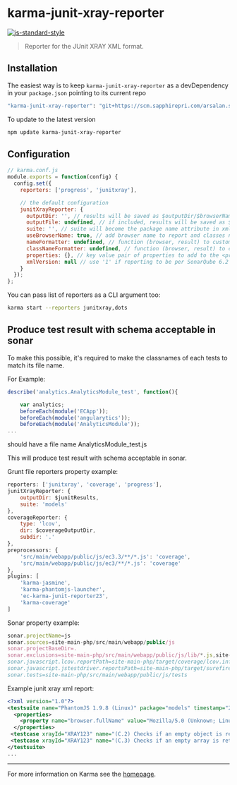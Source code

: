 # karma-junit-xray-reporter

[![js-standard-style](https://img.shields.io/badge/code%20style-standard-brightgreen.svg?style=flat-square)](https://scm.sapphirepri.com/arsalan.siddiqui/karma-junit-xray-reporter.git)
 

> Reporter for the JUnit XRAY XML format.

## Installation

The easiest way is to keep `karma-junit-xray-reporter` as a devDependency in your `package.json` pointing to its current repo 

```bash
"karma-junit-xray-reporter": "git+https://scm.sapphirepri.com/arsalan.siddiqui/karma-junit-xray-reporter.git"
```

To update to the latest version
```bash
npm update karma-junit-xray-reporter
```

## Configuration

```js
// karma.conf.js
module.exports = function(config) {
  config.set({
    reporters: ['progress', 'junitxray'],

    // the default configuration
    junitXrayReporter: {
      outputDir: '', // results will be saved as $outputDir/$browserName.xml
      outputFile: undefined, // if included, results will be saved as $outputDir/$browserName/$outputFile
      suite: '', // suite will become the package name attribute in xml testsuite element
      useBrowserName: true, // add browser name to report and classes names
      nameFormatter: undefined, // function (browser, result) to customize the name attribute in xml testcase element
      classNameFormatter: undefined, // function (browser, result) to customize the classname attribute in xml testcase element
      properties: {}, // key value pair of properties to add to the <properties> section of the report
      xmlVersion: null // use '1' if reporting to be per SonarQube 6.2 XML format
    }
  });
};
```

You can pass list of reporters as a CLI argument too:
```bash
karma start --reporters junitxray,dots
```

## Produce test result with schema acceptable in sonar

To make this possible, it's required to make the classnames of each tests to match its file name.

For Example:
```js
describe('analytics.AnalyticsModule_test', function(){

    var analytics;
    beforeEach(module('ECApp'));
    beforeEach(module('angularytics'));
    beforeEach(module('AnalyticsModule'));
...
```

should have a file name AnalyticsModule_test.js

This will produce test result with schema acceptable in sonar.

Grunt file reporters property example:
```js
reporters: ['junitxray', 'coverage', 'progress'],
junitXrayReporter: {
    outputDir: $junitResults,
    suite: 'models'
},
coverageReporter: {
    type: 'lcov',
    dir: $coverageOutputDir,
    subdir: '.'
},
preprocessors: {
    'src/main/webapp/public/js/ec3.3/**/*.js': 'coverage',
    'src/main/webapp/public/js/ec3/**/*.js': 'coverage'
},
plugins: [
    'karma-jasmine',
    'karma-phantomjs-launcher',
    'ec-karma-junit-reporter23',
    'karma-coverage'
]
```

Sonar property example:
```js
sonar.projectName=js
sonar.sources=site-main-php/src/main/webapp/public/js
sonar.projectBaseDir=.
sonar.exclusions=site-main-php/src/main/webapp/public/js/lib/*.js,site-main-php/src/main/webapp/public/js/tests/**/*.php,site-main-php/src/main/webapp/public/js/tests/**/*.js,site-main-php/src/main/webapp/public/js/ec3.3/vendor/**
sonar.javascript.lcov.reportPath=site-main-php/target/coverage/lcov.info
sonar.javascript.jstestdriver.reportsPath=site-main-php/target/surefire-reports/
sonar.tests=site-main-php/src/main/webapp/public/js/tests
```

Example junit xray xml report:
```xml
<?xml version="1.0"?>
<testsuite name="PhantomJS 1.9.8 (Linux)" package="models" timestamp="2015-03-10T13:59:23" id="0" hostname="admin" tests="629" errors="0" failures="0" time="11.452">
  <properties>
    <property name="browser.fullName" value="Mozilla/5.0 (Unknown; Linux x86_64) AppleWebKit/534.34 (KHTML, like Gecko) PhantomJS/1.9.8 Safari/534.34"/>
  </properties>
 <testcase xrayId="XRAY123" name="(C.2) Checks if an empty object is returned when error 404 is encountered" time="0.01" classname="PhantomJS_1_9_8_(Linux).models.AnalyticsModule_test"/>
 <testcase xrayId="XRAY123" name="(C.3) Checks if an empty array is returned when error 405 is encountered" time="0.013" classname="PhantomJS_1_9_8_(Linux).models.AnalyticsModule_test"/>
</testsuite>
...
```
----

For more information on Karma see the [homepage].


[homepage]: http://karma-runner.github.com

